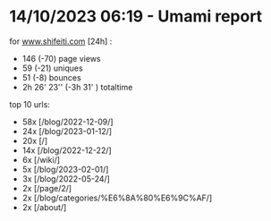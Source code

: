 # 14/10/2023 06:19 - Umami report
for www.shifeiti.com [24h] :

 - 146 (-70) page views
 - 59 (-21) uniques
 - 51 (-8) bounces
 - 2h 26' 23'' (-3h 31' ) totaltime


top 10 urls:
 - 58x [/blog/2022-12-09/]
 - 24x [/blog/2023-01-12/]
 - 20x [/]
 - 14x [/blog/2022-12-22/]
 - 6x [/wiki/]
 - 5x [/blog/2023-02-01/]
 - 3x [/blog/2022-05-24/]
 - 2x [/page/2/]
 - 2x [/blog/categories/%E6%8A%80%E6%9C%AF/]
 - 2x [/about/]


